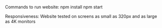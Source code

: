 Commands to run website:
  npm install
  npm start

Responsiveness:
  Website tested on screens as small as 320px and as large as 4K monitors


